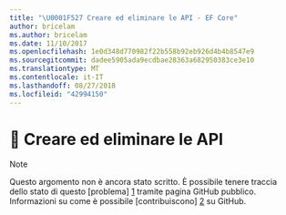 ```yaml
---
title: "\U0001F527 Creare ed eliminare le API - EF Core"
author: bricelam
ms.author: bricelam
ms.date: 11/10/2017
ms.openlocfilehash: 1e0d348d770982f22b558b92eb926d4b4b8547e9
ms.sourcegitcommit: dadee5905ada9ecdbae28363a682950383ce3e10
ms.translationtype: MT
ms.contentlocale: it-IT
ms.lasthandoff: 08/27/2018
ms.locfileid: "42994150"
---
```

# <a name="-create-and-drop-apis"></a>🔧 Creare ed eliminare le API

> [!NOTE]
> Questo argomento non è ancora stato scritto. È possibile tenere traccia dello stato di questo [problema] [ 1] tramite pagina GitHub pubblico. Informazioni su come è possibile [contribuiscono] [ 2] su GitHub.


  [1]: https://github.com/aspnet/EntityFramework.Docs/issues/549
  [2]: https://github.com/aspnet/EntityFramework.Docs/blob/master/CONTRIBUTING.md
